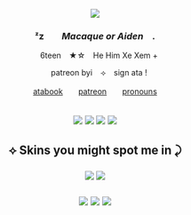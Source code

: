 <p align="center"> <img src="https://i.pinimg.com/736x/68/1c/18/681c18180addd54e701ebf69c50914f6.jpg">
  
### <p align="center">  ᶻz ⠀⠀  *Macaque or Aiden*  ⠀.
<p align="center"> ⠀ 6teen   ⠀★☆   ⠀He Him Xe Xem +
<p align="center"> ⠀ patreon byi   ⠀⟢   ⠀sign ata !
<p align="center"> <a href="https://beetledtiger.atabook.org">atabook</a>　　<a href="https://www.patreon.com/beetledtiger/about">patreon</a>　　<a href="https://pronouns.cc/@beetledtiger">pronouns</a> <br>
<h2
<p align="center"> <img src= "https://64.media.tumblr.com/ac9577ddf2217b072734373ad4d1a7b7/870a71d5cc7f86e6-59/s100x200/cd66a1ebfd38b9d1e4e8884f666a020231f3f1f2.gifv"> <img src= "https://64.media.tumblr.com/6e03d4f5d6b7dc2cbbd9709bb8fd61f2/057a314a7298abea-75/s100x200/fe0d5481a8d6f8d9c133f287180be3d7e83b0b91.gifv">
<img src= "https://64.media.tumblr.com/ea4742848d7621568ac554aa64cce29d/34fec68c1dc64d07-5a/s100x200/efec9827decc222245a4b143f3e984834d33fddb.gifv"> <img src= "https://64.media.tumblr.com/54ebca3796d2db71d28624f52a96891d/9ff0c6c764276d0b-f5/s100x200/d49a69bf7a200bd7a0a6292480d1e852a7187056.gifv">
<h2
#### <p align="center"> ⟡ Skins you might spot me in ⤸ </p>
<p align="center"> <img src= "https://media.discordapp.net/attachments/1174341791630229516/1330652123993477253/pony-town-_-_go_sign_my_ata-trot-padded-4x.gif?ex=67920d9c&is=6790bc1c&hm=15fdd49acfaadfaa217cb57e6a6d7d145cde331bcda19116fe3582c9e50b03ec&=&width=260&height=305"> <img src= "https://media.discordapp.net/attachments/1174341791630229516/1333198380318326802/pony-town-hell_over_me__irl-kiss-lift-hoof-padded-4x.gif?ex=6798053f&is=6796b3bf&hm=553bfc18021f3df63e841d9676c88840ab74956b7f3cf966f9c975c30a0fe057&=&width=305&height=295"> 
  <p align="center"> <img src= "https://media.discordapp.net/attachments/1174341791630229516/1333199003013222401/pony-town-__a_humans_touch__lyr-annoyed-padded-4x.gif?ex=679805d3&is=6796b453&hm=5a0cf0796379650376b895425062af0a6907a85c9049785613d6c7ea51b2558c&=&width=215&height=290"> <img src= "https://media.discordapp.net/attachments/1174341791630229516/1332072575941083166/pony-town-heh_go_watch_bna__sign_ata-silly-wink-padded-4x_1.gif?ex=6793ecc2&is=67929b42&hm=ef6af9957e7c5a3850801fe472b99ddcb1551f577d11a6ffd755469a91ec62bb&=&width=230&height=275"> <img src= "https://media.discordapp.net/attachments/1174341791630229516/1331750585883426858/pony-town-_-_bm__StM_-_Purple_S_Glass-nod-with-closed-eyes-padded-4x.gif?ex=6792c0e2&is=67916f62&hm=bdea4669c2b1c41083de8b97e93640a6aba8677d0c7f086f848dcbf521913b5d&=&width=275&height=295">
